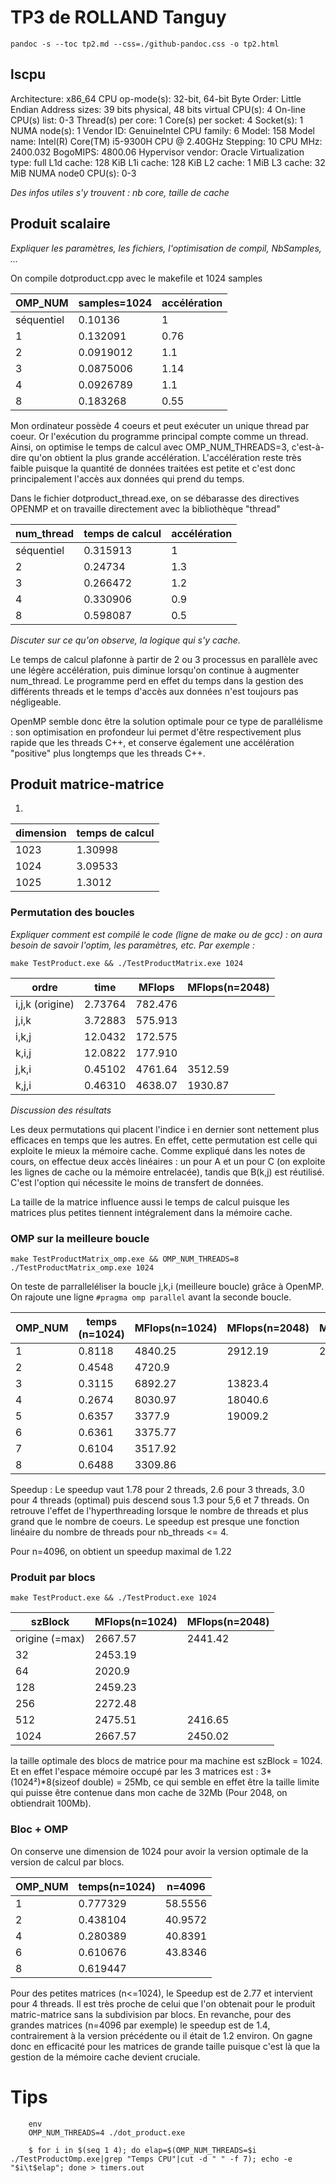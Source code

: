 

# TP3 de ROLLAND Tanguy

`pandoc -s --toc tp2.md --css=./github-pandoc.css -o tp2.html`





## lscpu

Architecture:                    x86_64
CPU op-mode(s):                  32-bit, 64-bit
Byte Order:                      Little Endian
Address sizes:                   39 bits physical, 48 bits virtual
CPU(s):                          4
On-line CPU(s) list:             0-3
Thread(s) per core:              1
Core(s) per socket:              4
Socket(s):                       1
NUMA node(s):                    1
Vendor ID:                       GenuineIntel
CPU family:                      6
Model:                           158
Model name:                      Intel(R) Core(TM) i5-9300H CPU @ 2.40GHz
Stepping:                        10
CPU MHz:                         2400.032
BogoMIPS:                        4800.06
Hypervisor vendor:               Oracle
Virtualization type:             full
L1d cache:                       128 KiB
L1i cache:                       128 KiB
L2 cache:                        1 MiB
L3 cache:                        32 MiB
NUMA node0 CPU(s):               0-3


*Des infos utiles s'y trouvent : nb core, taille de cache*



## Produit scalaire 

*Expliquer les paramètres, les fichiers, l'optimisation de compil, NbSamples, ...*

On compile dotproduct.cpp avec le makefile et 1024 samples

OMP_NUM    | samples=1024 | accélération
-----------|--------------|----------
séquentiel |   0.10136    |    1
1          |   0.132091   |    0.76
2          |   0.0919012  |    1.1
3          |   0.0875006  |    1.14
4          |   0.0926789  |    1.1
8          |   0.183268   |    0.55


Mon ordinateur possède 4 coeurs et peut exécuter un unique thread par coeur. Or l'exécution du programme principal compte comme un thread. Ainsi, on optimise le temps de calcul avec OMP_NUM_THREADS=3, c'est-à-dire qu'on obtient la plus grande accélération. L'accélération reste très faible puisque la quantité de données traitées est petite et c'est donc principalement l'accès aux données qui prend du temps.

Dans le fichier dotproduct_thread.exe, on se débarasse des directives OPENMP et on travaille directement avec la bibliothèque "thread"

num_thread | temps de calcul | accélération
-----------|-----------------|----------
séquentiel |     0.315913    |    1
2          |     0.24734     |    1.3
3          |     0.266472    |    1.2
4          |     0.330906    |    0.9
8          |     0.598087    |    0.5

*Discuter sur ce qu'on observe, la logique qui s'y cache.*

Le temps de calcul plafonne à partir de 2 ou 3 processus en parallèle avec une légère accélération, puis diminue lorsqu'on continue à augmenter num_thread. Le programme perd en effet du temps dans la gestion des différents threads et le temps d'accès aux données n'est toujours pas négligeable. 

OpenMP semble donc être la solution optimale pour ce type de parallélisme : son optimisation en profondeur lui permet d'être respectivement plus rapide que les threads C++, et conserve également une accélération "positive" plus longtemps que les threads C++.


## Produit matrice-matrice

1)

dimension  | temps de calcul 
-----------|-----------------
1023       |    1.30998
1024       |	3.09533
1025       |    1.3012

### Permutation des boucles

*Expliquer comment est compilé le code (ligne de make ou de gcc) : on aura besoin de savoir l'optim, les paramètres, etc. Par exemple :*

`make TestProduct.exe && ./TestProductMatrix.exe 1024`


  ordre           | time    | MFlops  | MFlops(n=2048) 
------------------|---------|---------|----------------
i,j,k (origine)   | 2.73764 | 782.476 |
j,i,k             | 3.72883 | 575.913 |
i,k,j             | 12.0432 | 172.575 |
k,i,j             | 12.0822 | 177.910 |
j,k,i             | 0.45102 | 4761.64 | 3512.59
k,j,i             | 0.46310 | 4638.07 | 1930.87


*Discussion des résultats*

Les deux permutations qui placent l'indice i en dernier sont nettement plus efficaces en temps que les autres. En effet, cette permutation est celle qui exploite le mieux la mémoire cache. 
Comme expliqué dans les notes de cours, on effectue deux accès linéaires : un pour A et un pour C (on exploite les lignes de cache ou la mémoire entrelacée), tandis que B(k,j) est réutilisé. C'est l'option qui nécessite le moins de transfert de données. 

La taille de la matrice influence aussi le temps de calcul puisque les matrices plus petites tiennent intégralement dans la mémoire cache.



### OMP sur la meilleure boucle 

`make TestProductMatrix_omp.exe && OMP_NUM_THREADS=8 ./TestProductMatrix_omp.exe 1024`

On teste de parralleléliser la boucle j,k,i (meilleure boucle) grâce à OpenMP. On rajoute une ligne `#pragma omp parallel` avant la seconde boucle.

  OMP_NUM | temps (n=1024) | MFlops(n=1024) | MFlops(n=2048) | MFlops(n=512)  | MFlops(n=4096)
----------|----------------|----------------|----------------|----------------|---------------
1         |     0.8118     |     4840.25    |    2912.19     |    2777.49 2   |    9448.28 
2         |     0.4548     |     4720.9     |                |                |
3         |     0.3115     |     6892.27    |    13823.4     |                |
4         |     0.2674     |     8030.97    |    18040.6     |                |  
5         |     0.6357     |     3377.9     |    19009.2     |                |
6         |     0.6361     |     3375.77    |                |                |
7         |     0.6104     |     3517.92    |                |                |
8         |     0.6488     |     3309.86    |                |                |


Speedup : Le speedup vaut 1.78 pour 2 threads, 2.6 pour 3 threads, 3.0 pour 4 threads (optimal) puis descend sous 1.3 pour 5,6 et 7 threads. On retrouve l'effet de l'hyperthreading lorsque le nombre de threads et plus grand que le nombre de coeurs. Le speedup est presque une fonction linéaire du nombre de threads pour nb_threads <= 4.

Pour n=4096, on obtient un speedup maximal de 1.22

### Produit par blocs

`make TestProduct.exe && ./TestProduct.exe 1024`

  szBlock         | MFlops(n=1024)| MFlops(n=2048)|
------------------|---------------|---------------|
origine (=max)    |    2667.57    |    2441.42    |
32                |    2453.19    |               |
64                |    2020.9     |               |
128               |    2459.23    |               |
256               |    2272.48    |               |
512               |    2475.51    |   2416.65     |
1024              |    2667.57    |   2450.02     |


la taille optimale des blocs de matrice pour ma machine est szBlock = 1024. Et en effet l'espace mémoire occupé par les 3 matrices est : 3*(1024²)*8(sizeof double) = 25Mb, ce qui semble en effet être la taille limite qui puisse être contenue dans mon cache de 32Mb (Pour 2048, on obtiendrait 100Mb). 


### Bloc + OMP

On conserve une dimension de 1024 pour avoir la version optimale de la version de calcul par blocs.

 OMP_NUM | temps(n=1024)| n=4096 |
---------|--------------|--------|
  1      |   0.777329   | 58.5556|
  2      |   0.438104   | 40.9572|
  4      |   0.280389   | 40.8391|
  6      |   0.610676   | 43.8346|
  8      |   0.619447   |

Pour des petites matrices (n<=1024), le Speedup est de 2.77 et intervient pour 4 threads. Il est très proche de celui que l'on obtenait pour le produit matric-matrice sans la subdivision par blocs.
En revanche, pour des grandes matrices (n=4096 par exemple) le speedup est de 1.4, contrairement à la version précédente ou il était de 1.2 environ.
On gagne donc en efficacité pour les matrices de grande taille puisque c'est là que la gestion de la mémoire cache devient cruciale.




# Tips 

```
	env 
	OMP_NUM_THREADS=4 ./dot_product.exe
```

```
    $ for i in $(seq 1 4); do elap=$(OMP_NUM_THREADS=$i ./TestProductOmp.exe|grep "Temps CPU"|cut -d " " -f 7); echo -e "$i\t$elap"; done > timers.out
```

